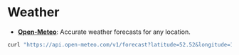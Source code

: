 # Weather

- **[Open-Meteo](https://open-meteo.com/)**: Accurate weather forecasts for any location.

```bash
curl "https://api.open-meteo.com/v1/forecast?latitude=52.52&longitude=13.41&current=temperature_2m"
```
